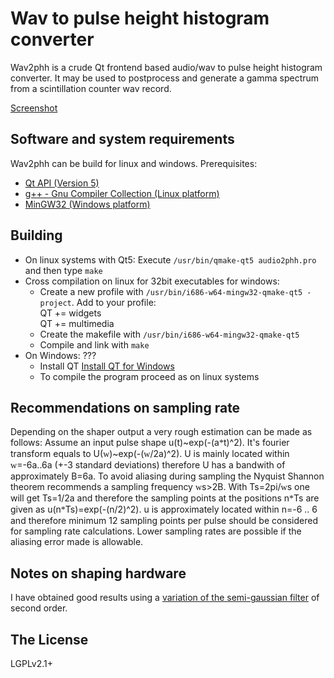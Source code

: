 # Wav to pulse height histogram converter

Wav2phh is a crude Qt frontend based audio/wav to pulse height histogram converter. It may be used to
postprocess and generate a gamma spectrum from a scintillation counter wav record.

[Screenshot](https://github.com/samplemaker/audio2phh/tree/audio2phh_github/screenshots/audio2phh_in_action.png)

## Software and system requirements

Wav2phh can be build for linux and windows. Prerequisites:

  * [Qt API (Version 5)][QtHomepage]
  * [g++ - Gnu Compiler Collection (Linux platform)][gcc]
  * [MinGW32 (Windows platform)][mingw]

[QtHomepage]:  http://qt.digia.com/
             "Qt aplication programming interface"
[gcc]:       http://gcc.gnu.org/
             "GNU Compiler Collection"
[mingw]:     http://www.mingw.org/
             "Minimalist GNU for Windows"  

## Building

  * On linux systems with Qt5: Execute `/usr/bin/qmake-qt5 audio2phh.pro` and then type `make`
  * Cross compilation on linux for 32bit executables for windows:
    * Create a new profile with `/usr/bin/i686-w64-mingw32-qmake-qt5 -project`. Add to your profile:  
      QT += widgets  
      QT += multimedia
    * Create the makefile with `/usr/bin/i686-w64-mingw32-qmake-qt5`
    * Compile and link with `make`
  * On Windows: ???
    * Install QT [Install QT for Windows](http://qt-project.org/doc/qt-5/windows-building.html)
    * To compile the program proceed as on linux systems


## Recommendations on sampling rate

Depending on the shaper output a very rough estimation can be made as follows:
Assume an input pulse shape u(t)~exp(-(a<font face="Symbol">&#42;</font>t)^2). It's fourier transform equals to 
U(<font face="Symbol">w</font>)~exp(-(<font face="Symbol">w</font>/2a)^2).
U is mainly located within <font face="Symbol">w</font>=-6a..6a (+-3 standard deviations) 
therefore U has a bandwith of approximately B=6a. To avoid aliasing during sampling 
the Nyquist Shannon theorem recommends a sampling frequency <font face="Symbol">w</font>s>2B.
With Ts=2pi/<font face="Symbol">w</font>s one will get Ts=1/2a and therefore the sampling points
at the positions n<font face="Symbol">&#42;</font>Ts are given as u(n<font face="Symbol">&#42;</font>Ts)=exp(-(n/2)^2).
u is approximately located within n=-6 .. 6 and therefore
minimum 12 sampling points per pulse should be considered for sampling rate 
calculations. Lower sampling rates are possible if the aliasing error made is allowable.


## Notes on shaping hardware

I have obtained good results using a
[variation of the semi-gaussian filter](https://github.com/samplemaker/wav_mca_demonstrator/blob/public/wav2phh/wav2phh.pdf)
of second order.

## The License

LGPLv2.1+


